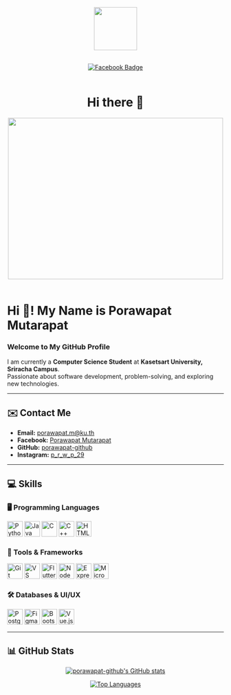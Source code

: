 
<br><div id="header" align="center">
  <img src="https://media.giphy.com/media/M9gbBd9nbDrOTu1Mqx/giphy.gif" width="100"/>
</div><br>

<div id="badges" align="center">
  <a href="https://www.facebook.com/porawapat.mutarapat">
    <img src="https://img.shields.io/badge/Facebook-%231877F2.svg?style=for-the-badge&logo=Facebook&logoColor=white" alt="Facebook Badge"/>
  </a>
</div><br>

<div align="center">
  <h1>Hi there 👋</h1>
</div>

<div align="center">
  <img src="https://media3.giphy.com/media/v1.Y2lkPTc5MGI3NjExbGgxaGs0bHNrYzZtbzJwaGh2b3M1ODlhMXl2ZGZ0OTg5aDB0Mmk3ZiZlcD12MV9pbnRlcm5hbF9naWZfYnlfaWQmY3Q9Zw/SWoSkN6DxTszqIKEqv/giphy.gif" width="500" height="375"/>
</div><br>






# Hi 👋! My Name is Porawapat Mutarapat  
### Welcome to My GitHub Profile  

I am currently a **Computer Science Student** at **Kasetsart University, Sriracha Campus**.  
Passionate about software development, problem-solving, and exploring new technologies.  

---

## ✉️ Contact Me  

- **Email:** [porawapat.m@ku.th](mailto:porawapat.m@ku.th)  
- **Facebook:** [Porawapat Mutarapat](https://www.facebook.com/porawapat.mutarapat)  
- **GitHub:** [porawapat-github](https://www.github.com/porawapat-github)  
- **Instagram:** [p_r_w_p_29](http://www.instagram.com/p_r_w_p_29)  

---

## 💻 Skills  

### 🖥️ Programming Languages  
<p align="left">
  <a href="https://www.python.org/" target="_blank"><img src="https://raw.githubusercontent.com/danielcranney/readme-generator/main/public/icons/skills/python-colored.svg" width="36" height="36" alt="Python" /></a>
  <a href="https://www.oracle.com/java/" target="_blank"><img src="https://raw.githubusercontent.com/danielcranney/readme-generator/main/public/icons/skills/java-colored.svg" width="36" height="36" alt="Java" /></a>
  <a href="https://docs.microsoft.com/en-us/cpp/?view=msvc-170" target="_blank"><img src="https://raw.githubusercontent.com/danielcranney/readme-generator/main/public/icons/skills/c-colored.svg" width="36" height="36" alt="C" /></a>
  <a href="https://docs.microsoft.com/en-us/cpp/?view=msvc-170" target="_blank"><img src="https://raw.githubusercontent.com/danielcranney/readme-generator/main/public/icons/skills/cplusplus-colored.svg" width="36" height="36" alt="C++" /></a>
  <a href="https://developer.mozilla.org/en-US/docs/Glossary/HTML5" target="_blank"><img src="https://raw.githubusercontent.com/danielcranney/readme-generator/main/public/icons/skills/html5-colored.svg" width="36" height="36" alt="HTML5" /></a>
</p>

### 🔧 Tools & Frameworks  
<p align="left">
  <a href="https://git-scm.com/" target="_blank"><img src="https://raw.githubusercontent.com/danielcranney/readme-generator/main/public/icons/skills/git-colored.svg" width="36" height="36" alt="Git" /></a>
  <a href="https://code.visualstudio.com/" target="_blank"><img src="https://raw.githubusercontent.com/danielcranney/readme-generator/main/public/icons/skills/visualstudiocode.svg" width="36" height="36" alt="VS Code" /></a>
  <a href="https://flutter.dev/" target="_blank"><img src="https://raw.githubusercontent.com/danielcranney/readme-generator/main/public/icons/skills/flutter-colored.svg" width="36" height="36" alt="Flutter" /></a>
  <a href="https://nodejs.org/en/" target="_blank"><img src="https://raw.githubusercontent.com/danielcranney/readme-generator/main/public/icons/skills/nodejs-colored.svg" width="36" height="36" alt="NodeJS" /></a>
  <a href="https://expressjs.com/" target="_blank"><img src="https://raw.githubusercontent.com/danielcranney/readme-generator/main/public/icons/skills/express-colored.svg" width="36" height="36" alt="Express" /></a>
  <a href="https://www.microsoft.com/en/microsoft-365" target="_blank"><img src="https://raw.githubusercontent.com/danielcranney/readme-generator/main/public/icons/skills/microsoftoffice-colored.svg" width="36" height="36" alt="Microsoft 365" /></a>
</p>

### 🛠️ Databases & UI/UX  
<p align="left">
  <a href="https://www.postgresql.org/" target="_blank"><img src="https://raw.githubusercontent.com/danielcranney/readme-generator/main/public/icons/skills/postgresql-colored.svg" width="36" height="36" alt="PostgreSQL" /></a>
  <a href="https://www.figma.com/" target="_blank"><img src="https://raw.githubusercontent.com/danielcranney/readme-generator/main/public/icons/skills/figma-colored.svg" width="36" height="36" alt="Figma" /></a>
  <a href="https://getbootstrap.com/" target="_blank"><img src="https://raw.githubusercontent.com/danielcranney/readme-generator/main/public/icons/skills/bootstrap-colored.svg" width="36" height="36" alt="Bootstrap" /></a>
  <a href="https://vuejs.org/" target="_blank"><img src="https://raw.githubusercontent.com/danielcranney/readme-generator/main/public/icons/skills/vuejs-colored.svg" width="36" height="36" alt="Vue.js" /></a>
</p>

---

## 📊 GitHub Stats  

<p align="center">
  <a href="http://www.github.com/porawapat-github"><img src="https://github-readme-stats.vercel.app/api?username=porawapat-github&show_icons=true&hide=&count_private=true&title_color=0891b2&text_color=ffffff&icon_color=0891b2&bg_color=1c1917&hide_border=true&show_icons=true" alt="porawapat-github's GitHub stats" /></a>
</p>

<p align="center">
  <a href="https://github.com/porawapat-github"><img src="https://github-readme-stats.vercel.app/api/top-langs/?username=porawapat-github&langs_count=10&title_color=0891b2&text_color=ffffff&icon_color=0891b2&bg_color=1c1917&hide_border=true&locale=en&custom_title=Top%20Languages" alt="Top Languages" /></a>
</p>










